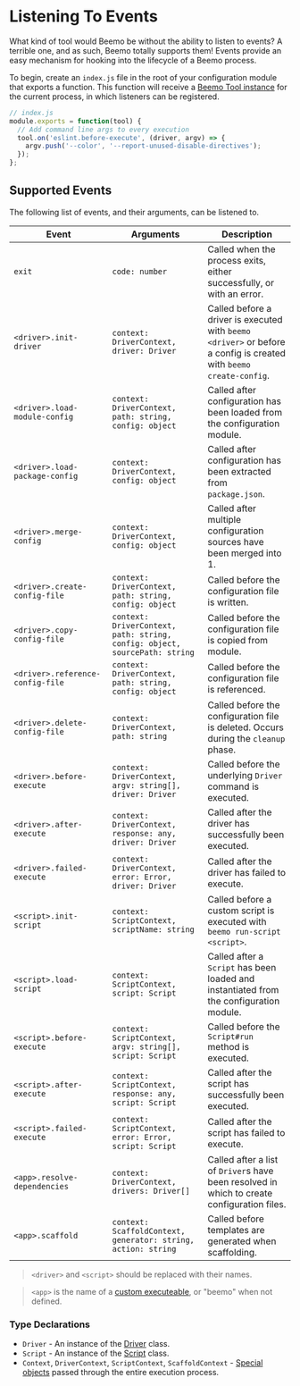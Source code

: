 # Listening To Events

What kind of tool would Beemo be without the ability to listen to events? A terrible one, and as
such, Beemo totally supports them! Events provide an easy mechanism for hooking into the lifecycle
of a Beemo process.

To begin, create an `index.js` file in the root of your configuration module that exports a
function. This function will receive a [Beemo Tool instance](./tool.md) for the current process, in
which listeners can be registered.

```js
// index.js
module.exports = function(tool) {
  // Add command line args to every execution
  tool.on('eslint.before-execute', (driver, argv) => {
    argv.push('--color', '--report-unused-disable-directives');
  });
};
```

## Supported Events

The following list of events, and their arguments, can be listened to.

| Event                            | Arguments                                                                  | Description                                                                                                        |
| -------------------------------- | -------------------------------------------------------------------------- | ------------------------------------------------------------------------------------------------------------------ |
| `exit`                           | `code: number`                                                             | Called when the process exits, either successfully, or with an error.                                              |
| `<driver>.init-driver`           | `context: DriverContext, driver: Driver`                                   | Called before a driver is executed with `beemo <driver>` or before a config is created with `beemo create-config`. |
| `<driver>.load-module-config`    | `context: DriverContext, path: string, config: object`                     | Called after configuration has been loaded from the configuration module.                                          |
| `<driver>.load-package-config`   | `context: DriverContext, config: object`                                   | Called after configuration has been extracted from `package.json`.                                                 |
| `<driver>.merge-config`          | `context: DriverContext, config: object`                                   | Called after multiple configuration sources have been merged into 1.                                               |
| `<driver>.create-config-file`    | `context: DriverContext, path: string, config: object`                     | Called before the configuration file is written.                                                                   |
| `<driver>.copy-config-file`      | `context: DriverContext, path: string, config: object, sourcePath: string` | Called before the configuration file is copied from module.                                                        |
| `<driver>.reference-config-file` | `context: DriverContext, path: string, config: object`                     | Called before the configuration file is referenced.                                                                |
| `<driver>.delete-config-file`    | `context: DriverContext, path: string`                                     | Called before the configuration file is deleted. Occurs during the `cleanup` phase.                                |
| `<driver>.before-execute`        | `context: DriverContext, argv: string[], driver: Driver`                   | Called before the underlying `Driver` command is executed.                                                         |
| `<driver>.after-execute`         | `context: DriverContext, response: any, driver: Driver`                    | Called after the driver has successfully been executed.                                                            |
| `<driver>.failed-execute`        | `context: DriverContext, error: Error, driver: Driver`                     | Called after the driver has failed to execute.                                                                     |
| `<script>.init-script`           | `context: ScriptContext, scriptName: string`                               | Called before a custom script is executed with `beemo run-script <script>`.                                        |
| `<script>.load-script`           | `context: ScriptContext, script: Script`                                   | Called after a `Script` has been loaded and instantiated from the configuration module.                            |
| `<script>.before-execute`        | `context: ScriptContext, argv: string[], script: Script`                   | Called before the `Script#run` method is executed.                                                                 |
| `<script>.after-execute`         | `context: ScriptContext, response: any, script: Script`                    | Called after the script has successfully been executed.                                                            |
| `<script>.failed-execute`        | `context: ScriptContext, error: Error, script: Script`                     | Called after the script has failed to execute.                                                                     |
| `<app>.resolve-dependencies`     | `context: DriverContext, drivers: Driver[]`                                | Called after a list of `Driver`s have been resolved in which to create configuration files.                        |
| `<app>.scaffold`                 | `context: ScaffoldContext, generator: string, action: string`              | Called before templates are generated when scaffolding.                                                            |

> `<driver>` and `<script>` should be replaced with their names.

> `<app>` is the name of a [custom executeable](./tips.md#custom-executable--config-name), or
> "beemo" when not defined.

### Type Declarations

- `Driver` - An instance of the
  [Driver](https://github.com/milesj/beemo/blob/master/packages/core/src/Driver.ts) class.
- `Script` - An instance of the
  [Script](https://github.com/milesj/beemo/blob/master/packages/core/src/Script.ts) class.
- `Context`, `DriverContext`, `ScriptContext`, `ScaffoldContext` -
  [Special objects](https://github.com/milesj/beemo/tree/master/packages/core/src/contexts) passed
  through the entire execution process.
